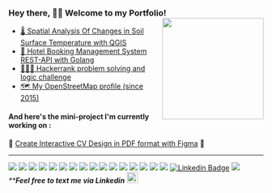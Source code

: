 ### Hey there, 👋🏻 Welcome to my Portfolio!  <img align="right" width="200" height="200" src="https://user-images.githubusercontent.com/93344237/183253015-0a7669ac-75b4-4d2c-80a0-570cb293b95e.gif">
- <a href="https://github.com/ariejanuarb/array-logic-exercise" target="_blank">🌡️ Spatial Analysis Of Changes in Soil Surface Temperature with QGIS</a>
- <a href="https://github.com/ariejanuarb/array-logic-exercise](https://github.com/ariejanuarb/hotel-booking-management)" target="_blank">🏨 Hotel Booking Management System REST-API with Golang</a> 
- <a href="https://github.com/ariejanuarb/hackerrank-problem-solving" target="_blank"> 👨🏻‍💻 Hackerrank problem solving and logic challenge</a>
- <a href="https://www.openstreetmap.org/user/Arie%20Januar%20Budianto" target="_blank">🗺️ My OpenStreetMap profile (since 2015)</a>
#### And here's the mini-project I'm currently working on :
🔹 <a href="https://www.figma.com/file/OSkY6qD5UGvzO5dKtTFyrQ/Untitled?node-id=0%3A1&t=pUkLznIKp4E4ZnyC-1">Create Interactive CV Design in PDF format with Figma</a> 🔹
- - -
<img src="https://img.shields.io/badge/-linux-05122A?style=flat&logo=linux"> <img src="https://img.shields.io/badge/-ubuntu-05122A?style=flat&logo=ubuntu"> <img src="https://img.shields.io/badge/-go-05122A?style=flat&logo=go"> <img src="https://img.shields.io/badge/-html5-05122A?style=flat&logo=html5">  <img src="https://img.shields.io/badge/-php-05122A?style=flat&logo=php"> <img src="https://img.shields.io/badge/-css3-05122A?style=flat&logo=css3"> <img src="https://img.shields.io/badge/-javascript-05122A?style=flat&logo=javascript"> <img src="https://img.shields.io/badge/-goland-05122A?style=flat&logo=goland"> <img src="https://img.shields.io/badge/-git-05122A?style=flat&logo=git"> <img src="https://img.shields.io/badge/-github-05122A?style=flat&logo=github"> <img src="https://img.shields.io/badge/-gitlab-05122A?style=flat&logo=gitlab"> <img src="https://img.shields.io/badge/-mysql-05122A?style=flat&logo=mysql"> <img src="https://img.shields.io/badge/-postgresql-05122A?style=flat&logo=postgresql"> <img src="https://img.shields.io/badge/-postman-05122A?style=flat&logo=postman"> <img src="https://img.shields.io/badge/-docker-05122A?style=flat&logo=docker"> <img src="https://img.shields.io/badge/-qgis-05122A?style=flat&logo=qgis"> [![Linkedin Badge](https://img.shields.io/badge/-ariejb-05122A?style=flat&logo=Linkedin)](https://linkedin.com/in/ariejb) ![](https://visitor-badge.glitch.me/badge?page_id=ariejanuarb&left_color=black&right_color=black)   
<blink>_****Feel free to text me via Linkedin**_</blink>  <img width="22" height="22" src="https://user-images.githubusercontent.com/93344237/183253048-3e5b706a-0f27-43a0-91ad-cdfd4ff75fcb.gif">

[//]: # (<img src="https://img.shields.io/github/last-commit/ariejanuarb/bed-and-breakfast?label=last-commit&style=plastic"> last commit badge belum ditemukan cara vertical aligned nya, kalau sudah ditemukan, simpan di sebelah 🔹 current_project 🔹 last_commit_badge )
